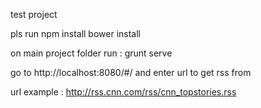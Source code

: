 test  project

pls run
 npm install
 bower install

on main project folder run : grunt serve

 go to http://localhost:8080/#/ and enter url to get rss from

 url example :  http://rss.cnn.com/rss/cnn_topstories.rss
